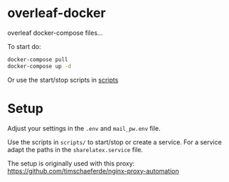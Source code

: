 # overleaf-docker

overleaf docker-compose files...

To start do:
```bash
docker-compose pull
docker-compose up -d
```

Or use the start/stop scripts in [scripts](scripts/)

# Setup
Adjust your settings in the ```.env``` and ```mail_pw.env``` file.

Use the scripts in ```scripts/``` to start/stop or create a service. For a service adapt the paths in the ```sharelatex.service``` file.

The setup is originally used with this proxy: https://github.com/timschaeferde/nginx-proxy-automation
